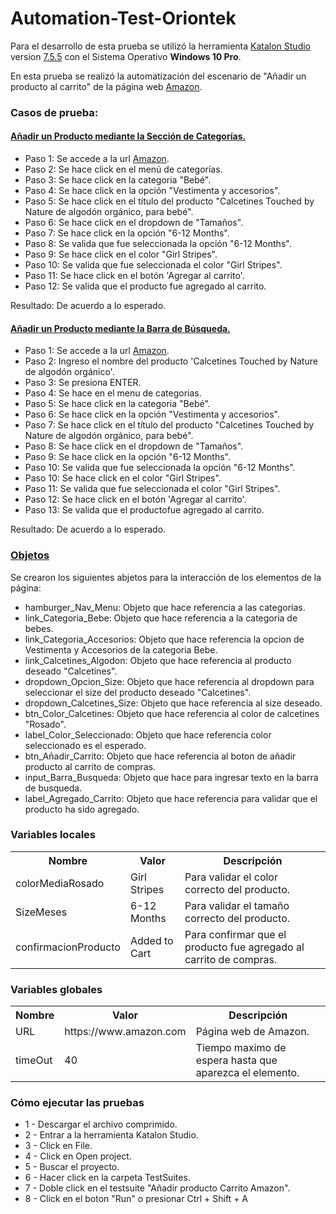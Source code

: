 # Automation-Test-Oriontek

Para el desarrollo de esta prueba se utilizó la herramienta [Katalon Studio](https://www.katalon.com) version [7.5.5](https://github.com/katalon-studio/katalon-studio/releases/tag/v7.5.5) con el Sistema Operativo **Windows 10 Pro**.

En esta prueba se realizó la automatización del escenario de "Añadir un producto al carrito" de la página web [Amazon](https://amazon.com).

### Casos de prueba:

#### [Añadir un Producto mediante la Sección de Categorías.](https://github.com/krodriguezh93/Automation-Test-Oriontek/blob/main/Scripts/A%C3%B1adir%20Producto%20al%20Carrito/A%C3%B1adir%20Producto%20por%20Seccion%20Categorias/Script1601933416026.groovy)
- Paso 1: Se accede a la url [Amazon](https://amazon.com).
- Paso 2: Se hace click en el menú de categorías.
- Paso 3: Se hace click en la categoria "Bebé".
- Paso 4: Se hace click en la opción "Vestimenta y accesorios".
- Paso 5: Se hace click en el título del producto "Calcetines Touched by Nature de algodón orgánico, para bebé".
- Paso 6: Se hace click en el dropdown de "Tamaños".
- Paso 7: Se hace click en la opción "6-12 Months".
- Paso 8: Se valida que fue seleccionada la opción "6-12 Months".
- Paso 9: Se hace click en el color "Girl Stripes".
- Paso 10: Se valida que fue seleccionada el color "Girl Stripes".
- Paso 11: Se hace click en el botón 'Agregar al carrito'.
- Paso 12: Se valida que el producto fue agregado al carrito.

Resultado: De acuerdo a lo esperado.

#### [Añadir un Producto mediante la Barra de Búsqueda.](https://github.com/krodriguezh93/Automation-Test-Oriontek/blob/main/Scripts/A%C3%B1adir%20Producto%20al%20Carrito/A%C3%B1adir%20Producto%20por%20Barra%20de%20Busqueda/Script1601939278243.groovy)
- Paso 1: Se accede a la url [Amazon](https://amazon.com).
- Paso 2: Ingreso el nombre del producto 'Calcetines Touched by Nature de algodón orgánico'.
- Paso 3: Se presiona ENTER.
- Paso 4: Se hace en el menu de categorias.
- Paso 5: Se hace click en la categoria "Bebé".
- Paso 6: Se hace click en la opción "Vestimenta y accesorios".
- Paso 7: Se hace click en el título del producto "Calcetines Touched by Nature de algodón orgánico, para bebé".
- Paso 8: Se hace click en el dropdown de "Tamaños".
- Paso 9:  Se hace click en la opción "6-12 Months".
- Paso 10: Se valida que fue seleccionada la opción "6-12 Months".
- Paso 10: Se hace click en el color "Girl Stripes".
- Paso 11: Se valida que fue seleccionada el color "Girl Stripes".
- Paso 12: Se hace click en el botón 'Agregar al carrito'.
- Paso 13: Se valida que el productofue agregado al carrito.

Resultado: De acuerdo a lo esperado.

### [Objetos](https://github.com/krodriguezh93/Automation-Test-Oriontek/tree/main/Object%20Repository/A%C3%B1adir%20Producto%20al%20Carrito)


Se crearon los siguientes abjetos para la interacción de los elementos de la página:

- hamburger_Nav_Menu: Objeto que hace referencia a las categorias.
- link_Categoria_Bebe: Objeto que hace referencia a la categoria de bebes.
- link_Categoria_Accesorios: Objeto que hace referencia la opcion de Vestimenta y Accesorios de la categoria Bebe.
- link_Calcetines_Algodon: Objeto que hace referencia al producto deseado "Calcetines".
- dropdown_Opcion_Size: Objeto que hace referencia al dropdown para seleccionar el size del producto deseado "Calcetines".
- dropdown_Calcetines_Size: Objeto que hace referencia al size deseado.
- btn_Color_Calcetines: Objeto que hace referencia al color de calcetines  "Rosado".
- label_Color_Seleccionado: Objeto que hace referencia color seleccionado es el esperado.
- btn_Añadir_Carrito: Objeto que hace referencia al boton de añadir producto al carrito de compras.
- input_Barra_Busqueda: Objeto que hace  para ingresar texto en la barra de busqueda.
- label_Agregado_Carrito: Objeto que hace referencia para  validar que el producto ha sido agregado.


### Variables locales
<table>
	<tr>
		<th>Nombre</th>
		<th>Valor</th>
		<th>Descripción</th>
	<tr>
	<tr>
		<td>colorMediaRosado</td>
		<td>Girl Stripes</td>
		<td>Para validar el color correcto del producto.</td>
	</tr>
	<tr>
		<td>SizeMeses</td>
		<td>6-12 Months</td>
		<td>Para validar el tamaño correcto del producto.</td>
	</tr>
	<tr>
		<td>confirmacionProducto</td>
		<td>Added to Cart</td>
		<td>Para confirmar que el producto fue agregado al carrito de compras.</td>
	</tr>
</table>

### Variables globales
<table>
	<tr>
		<th>Nombre</th>
		<th>Valor</th>
		<th>Descripción</th>
	<tr>
	<tr>
		<td>URL</td>
		<td>https://www.amazon.com</td>
		<td>Página web de Amazon.</td>
	</tr>
	<tr>
		<td>timeOut</td>
		<td>40</td>
		<td>Tiempo maximo de espera hasta que aparezca el elemento.</td>
	</tr>
</table>

### Cómo ejecutar las pruebas

- 1 - Descargar el archivo comprimido.
- 2 - Entrar a la herramienta Katalon Studio.
- 3 - Click en File.
- 4 - Click en Open project.
- 5 - Buscar el proyecto.
- 6 - Hacer click en la carpeta TestSuites.
- 7 - Doble click en el testsuite "Añadir producto Carrito Amazon".
- 8 - Click en el boton "Run" o presionar Ctrl + Shift + A
 
